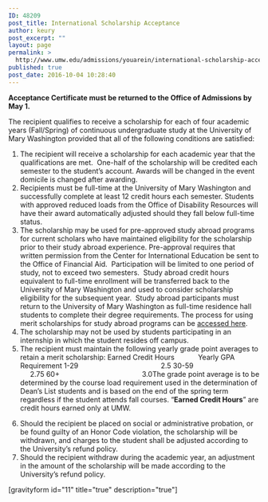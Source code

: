 ```yaml
---
ID: 48209
post_title: International Scholarship Acceptance
author: keury
post_excerpt: ""
layout: page
permalink: >
  http://www.umw.edu/admissions/youarein/international-scholarship-acceptance/
published: true
post_date: 2016-10-04 10:28:40
---
```

<strong>Acceptance Certificate must be returned to the Office of Admissions by May 1.</strong>

The recipient qualifies to receive a scholarship for each of four academic years (Fall/Spring) of continuous undergraduate study at the University of Mary Washington provided that all of the following conditions are satisfied:
<ol>
 	<li>The recipient will receive a scholarship for each academic year that the qualifications are met.  One-half of the scholarship will be credited each semester to the student’s account. Awards will be changed in the event domicile is changed after awarding.</li>
 	<li>Recipients must be full-time at the University of Mary Washington and successfully complete at least 12 credit hours each semester. Students with approved reduced loads from the Office of Disability Resources will have their award automatically adjusted should they fall below full-time status.</li>
 	<li>The scholarship may be used for pre-approved study abroad programs for current scholars who have maintained eligibility for the scholarship prior to their study abroad experience. Pre-approval requires that written permission from the Center for International Education be sent to the Office of Financial Aid.  Participation will be limited to one period of study, not to exceed two semesters.  Study abroad credit hours equivalent to full-time enrollment will be transferred back to the University of Mary Washington and used to consider scholarship eligibility for the subsequent year.  Study abroad participants must return to the University of Mary Washington as full-time residence hall students to complete their degree requirements. The process for using merit scholarships for study abroad programs can be <a href="http://www.umw.edu/financialaid/eligibility/study-abroad">accessed here</a>.</li>
 	<li>The scholarship may not be used by students participating in an internship in which the student resides off campus.</li>
 	<li>The recipient must maintain the following yearly grade point averages to retain a merit scholarship:
Earned Credit Hours            Yearly GPA Requirement
1-29                                          2.5
30-59                                       2.75
60+                                          3.0The grade point average is to be determined by the course load requirement used in the determination of Dean’s List students and is based on the end of the spring term regardless if the student attends fall courses. “<strong>Earned Credit Hours</strong>” are credit hours earned only at UMW.</li>
</ol>
<ol start="6">
 	<li>Should the recipient be placed on social or administrative probation, or be found guilty of an Honor Code violation, the scholarship will be withdrawn, and charges to the student shall be adjusted according to the University’s refund policy.</li>
 	<li>Should the recipient withdraw during the academic year, an adjustment in the amount of the scholarship will be made according to the University’s refund policy.</li>
</ol>
[gravityform id="11" title="true" description="true"]